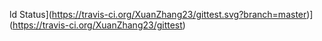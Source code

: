 ld Status](https://travis-ci.org/XuanZhang23/gittest.svg?branch=master)](https://travis-ci.org/XuanZhang23/gittest)
